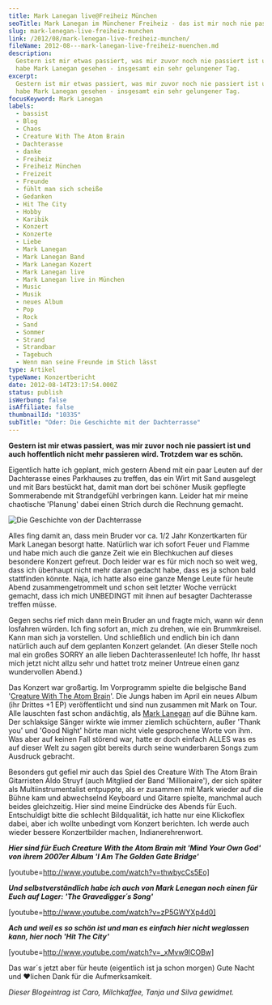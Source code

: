 ```yaml
---
title: Mark Lanegan live@Freiheiz München
seoTitle: Mark Lanegan im Münchener Freiheiz - das ist mir noch nie passiert
slug: mark-lenegan-live-freiheiz-munchen
link: /2012/08/mark-lenegan-live-freiheiz-munchen/
fileName: 2012-08---mark-lanegan-live-freiheiz-muenchen.md
description:
  Gestern ist mir etwas passiert, was mir zuvor noch nie passiert ist und ich
  habe Mark Lanegan gesehen - insgesamt ein sehr gelungener Tag.
excerpt:
  Gestern ist mir etwas passiert, was mir zuvor noch nie passiert ist und ich
  habe Mark Lanegan gesehen - insgesamt ein sehr gelungener Tag.
focusKeyword: Mark Lanegan
labels:
  - bassist
  - Blog
  - Chaos
  - Creature With The Atom Brain
  - Dachterasse
  - danke
  - Freiheiz
  - Freiheiz München
  - Freizeit
  - Freunde
  - fühlt man sich scheiße
  - Gedanken
  - Hit The City
  - Hobby
  - Karibik
  - Konzert
  - Konzerte
  - Liebe
  - Mark Lanegan
  - Mark Lanegan Band
  - Mark Lanegan Kozert
  - Mark Lanegan live
  - Mark Lanegan live in München
  - Music
  - Musik
  - neues Album
  - Pop
  - Rock
  - Sand
  - Sommer
  - Strand
  - Strandbar
  - Tagebuch
  - Wenn man seine Freunde im Stich lässt
type: Artikel
typeName: Konzertbericht
date: 2012-08-14T23:17:54.000Z
status: publish
isWerbung: false
isAffiliate: false
thumbnailId: "10335"
subTitle: "Oder: Die Geschichte mit der Dachterrasse"
---
```


<strong>Gestern ist mir etwas passiert, was mir zuvor noch nie passiert ist und
auch hoffentlich nicht mehr passieren wird. Trotzdem war es schön. </strong>

Eigentlich hatte ich geplant, mich gestern Abend mit ein paar Leuten auf der
Dachterasse eines Parkhauses zu treffen, das ein Wirt mit Sand ausgelegt und mit
Bars bestückt hat, damit man dort bei schöner Musik gepflegte Sommerabende mit
Strandgefühl verbringen kann. Leider hat mir meine chaotische 'Planung' dabei
einen Strich durch die Rechnung gemacht.

![Die Geschichte von der Dachterrasse](http://cardamonchai.aithir.de/wp-content/uploads/2012/08/9918517073_1c699d6bcc_z-640x480.jpg '<a href="http://cardamonchai.aithir.de/wp-content/uploads/2012/08/9918517073_1c699d6bcc_z.jpg"> </a> Die Geschichte von der Dachterrasse')

Alles fing damit an, dass mein Bruder vor ca. 1/2 Jahr Konzertkarten für Mark
Lanegan besorgt hatte. Natürlich war ich sofort Feuer und Flamme und habe mich
auch die ganze Zeit wie ein Blechkuchen auf dieses besondere Konzert gefreut.
Doch leider war es für mich noch so weit weg, dass ich überhaupt nicht mehr
daran gedacht habe, dass es ja schon bald stattfinden könnte. Naja, ich hatte
also eine ganze Menge Leute für heute Abend zusammengetrommelt und schon seit
letzter Woche verrückt gemacht, dass ich mich UNBEDINGT mit ihnen auf besagter
Dachterasse treffen müsse.

Gegen sechs rief mich dann mein Bruder an und fragte mich, wann wir denn
losfahren würden. Ich fing sofort an, mich zu drehen, wie ein Brummkreisel. Kann
man sich ja vorstellen. Und schließlich und endlich bin ich dann natürlich auch
auf dem geplanten Konzert gelandet. (An dieser Stelle noch mal ein großes SORRY
an alle lieben Dachterassenleute! Ich hoffe, Ihr hasst mich jetzt nicht allzu
sehr und hattet trotz meiner Untreue einen ganz wundervollen Abend.)

Das Konzert war großartig. Im Vorprogramm spielte die belgische Band
'<a title="Creaturewiththeatombrain" href="http://creaturewiththeatombrain.com/">Creature
With The Atom Brain</a>'. Die Jungs haben im April ein neues Album (ihr Drittes
+1 EP) veröffentlicht und sind nun zusammen mit Mark on Tour. Alle lauschten
fast schon andächtig, als
<a title="Mark Lenegan" href="http://marklanegan.com/">Mark Lanegan</a> auf die
Bühne kam. Der schlaksige Sänger wirkte wie immer ziemlich schüchtern, außer
'Thank you' und 'Good Night' hörte man nicht viele gesprochene Worte von ihm.
Was aber auf keinen Fall störend war, hatte er doch einfach ALLES was es auf
dieser Welt zu sagen gibt bereits durch seine wunderbaren Songs zum Ausdruck
gebracht.

Besonders gut gefiel mir auch das Spiel des Creature With The Atom Brain
Gitarristen Aldo Struyf (auch Mitglied der Band 'Millionaire'), der sich später
als Multiinstrumentalist entpuppte, als er zusammen mit Mark wieder auf die
Bühne kam und abwechselnd Keyboard und Gitarre spielte, manchmal auch beides
gleichzeitig. Hier sind meine Eindrücke des Abends für Euch. Entschuldigt bitte
die schlecht Bildqualität, ich hatte nur eine Klickoflex dabei, aber ich wollte
unbedingt vom Konzert berichten. Ich werde auch wieder bessere Konzertbilder
machen, Indianerehrenwort.

<em><strong>Hier sind für Euch Creature With the Atom Brain mit 'Mind Your Own
God' von ihrem 2007er Album 'I Am The Golden Gate Bridge'</strong></em>

[youtube=http://www.youtube.com/watch?v=thwbycCs5Eo]

<em><strong>Und selbstverständlich habe ich auch von Mark Lenegan noch einen für
Euch auf Lager: 'The Gravedigger´s Song'</strong></em>

[youtube=http://www.youtube.com/watch?v=zP5GWYXp4d0]

<em><strong>Ach und weil es so schön ist und man es einfach hier nicht weglassen
kann, hier noch 'Hit The City'</strong></em>

[youtube=http://www.youtube.com/watch?v=_xMvw9lCOBw]

Das war´s jetzt aber für heute (eigentlich ist ja schon morgen) Gute Nacht und
♥lichen Dank für die Aufmerksamkeit.

<em>Dieser Blogeintrag ist Caro, Milchkaffee, Tanja und Silva gewidmet.</em>

